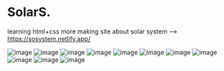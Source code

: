 # SolarS.
learning html+css more
making site about solar system --> https://sosystem.netlify.app/

![image](https://github.com/seknd/SolarS./assets/76913607/a8fa632f-0f15-45e4-8149-8302909ec044)
![image](https://github.com/seknd/SolarS./assets/76913607/2232ab7e-9fba-49b8-84c5-2f36eecc4657)
![image](https://github.com/seknd/SolarS./assets/76913607/981e3c33-7f14-489a-b4a3-643da9877235)
![image](https://github.com/seknd/SolarS./assets/76913607/deec6203-c0d6-42e1-93e3-d0baaa7aaf09)
![image](https://github.com/seknd/SolarS./assets/76913607/921f68f6-a0fd-41dd-9da0-a32670fae997)
![image](https://github.com/seknd/SolarS./assets/76913607/115103a4-a711-4788-a1ec-281096ec67cb)
![image](https://github.com/seknd/SolarS./assets/76913607/89a7e78c-44f4-4ebc-a51f-6c9184b3190c)
![image](https://github.com/seknd/SolarS./assets/76913607/9887057f-1bc1-4835-8b15-a6d62cb7c907)
![image](https://github.com/seknd/SolarS./assets/76913607/85ece5fb-a857-498c-b026-8d368929b6e2)
![image](https://github.com/seknd/SolarS./assets/76913607/01f6a161-7990-4d7a-92bb-5e0109209102)
![image](https://github.com/seknd/SolarS./assets/76913607/f22b7793-2df9-41a2-9af6-a40bed88048c)
